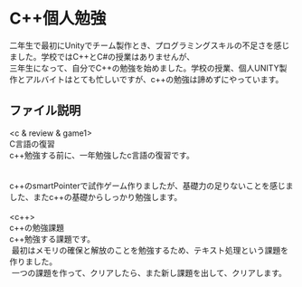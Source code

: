 # C++個人勉強

二年生で最初にUnityでチーム製作とき、プログラミングスキルの不足さを感じました。学校ではC++とC#の授業はありませんが、<br>
三年生になって、自分でC++の勉強を始めました。学校の授業、個人UNITY製作とアルバイトはとても忙しいですが、c++の勉強は諦めずにやっています。<br>

## ファイル説明
<c & review & game1> <br>
  C言語の復習<br>
  c++勉強する前に、一年勉強したc言語の復習です。<br>
  <br>
<game2> <br>
  c++のsmartPointerで試作ゲーム作りましたが、基礎力の足りないことを感じました、またc++の基礎からしっかり勉強します。<br>
  <br>
<c++> <br>
  c++の勉強課題<br>
  c++勉強する課題です。<br>
  最初はメモリの確保と解放のことを勉強するため、テキスト処理という課題を作りました。<br>
  一つの課題を作って、クリアしたら、また新し課題を出して、クリアします。<br>
